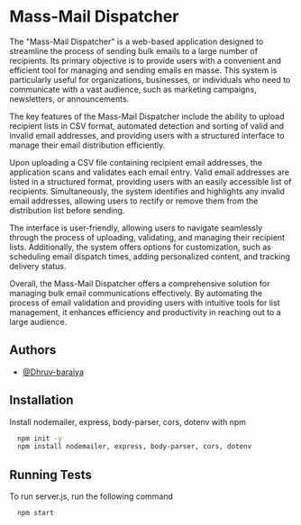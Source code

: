 
# Mass-Mail Dispatcher

The "Mass-Mail Dispatcher" is a web-based application designed to streamline the process of sending bulk emails to a large number of recipients. Its primary objective is to provide users with a convenient and efficient tool for managing and sending emails en masse. This system is particularly useful for organizations, businesses, or individuals who need to communicate with a vast audience, such as marketing campaigns, newsletters, or announcements.

The key features of the Mass-Mail Dispatcher include the ability to upload recipient lists in CSV format, automated detection and sorting of valid and invalid email addresses, and providing users with a structured interface to manage their email distribution efficiently.

Upon uploading a CSV file containing recipient email addresses, the application scans and validates each email entry. Valid email addresses are listed in a structured format, providing users with an easily accessible list of recipients. Simultaneously, the system identifies and highlights any invalid email addresses, allowing users to rectify or remove them from the distribution list before sending.

The interface is user-friendly, allowing users to navigate seamlessly through the process of uploading, validating, and managing their recipient lists. Additionally, the system offers options for customization, such as scheduling email dispatch times, adding personalized content, and tracking delivery status.

Overall, the Mass-Mail Dispatcher offers a comprehensive solution for managing bulk email communications effectively. By automating the process of email validation and providing users with intuitive tools for list management, it enhances efficiency and productivity in reaching out to a large audience.


## Authors

- [@Dhruv-baraiya](https://github.com/Dhruv-Baraiya/Projects)


## Installation

Install nodemailer, express, body-parser, cors, dotenv with npm

```bash
  npm init -y
  npm install nodemailer, express, body-parser, cors, dotenv
```
    
## Running Tests

To run server.js, run the following command

```bash
  npm start
```

